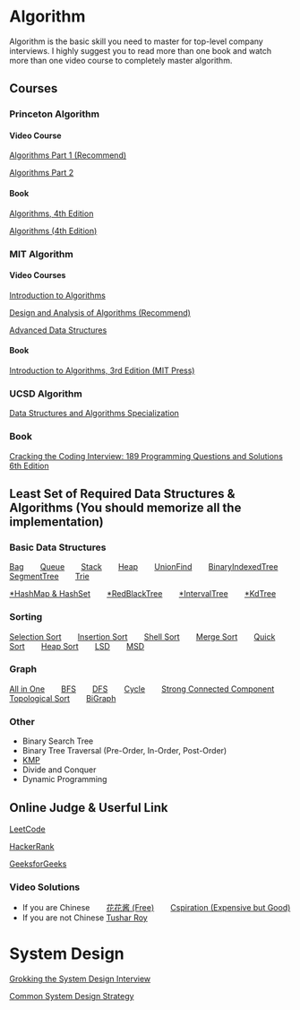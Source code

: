 # Algorithm
Algorithm is the basic skill you need to master for top-level company interviews. I highly suggest you to read more than one book and watch more than one video course to completely master algorithm.
## Courses
### Princeton Algorithm

#### Video Course

[Algorithms Part 1 (Recommend)](https://www.coursera.org/learn/algorithms-part1)

[Algorithms Part 2](https://www.coursera.org/learn/algorithms-part2)
#### Book

[Algorithms, 4th Edition](https://algs4.cs.princeton.edu/home/)

[Algorithms (4th Edition)](https://www.amazon.com/Algorithms-4th-Robert-Sedgewick/dp/032157351X/ref=sr_1_4?s=books&ie=UTF8&qid=1527297315&sr=1-4&keywords=algorithms)
### MIT Algorithm
#### Video Courses
[Introduction to Algorithms](https://ocw.mit.edu/courses/electrical-engineering-and-computer-science/6-006-introduction-to-algorithms-fall-2011/)

[Design and Analysis of Algorithms (Recommend)](https://ocw.mit.edu/courses/electrical-engineering-and-computer-science/6-046j-design-and-analysis-of-algorithms-spring-2015/lecture-videos/)

[Advanced Data Structures](https://ocw.mit.edu/courses/electrical-engineering-and-computer-science/6-851-advanced-data-structures-spring-2012/)
#### Book
[Introduction to Algorithms, 3rd Edition (MIT Press)](https://www.amazon.com/Introduction-Algorithms-3rd-MIT-Press/dp/0262033844/ref=sr_1_1?ie=UTF8&qid=1527297238&sr=8-1&keywords=introduction+to+algorithm)
### UCSD Algorithm
[Data Structures and Algorithms Specialization](https://www.coursera.org/specializations/data-structures-algorithms)
### Book
[Cracking the Coding Interview: 189 Programming Questions and Solutions 6th Edition](https://www.amazon.com/Cracking-Coding-Interview-Programming-Questions/dp/0984782850/ref=sr_1_1?ie=UTF8&qid=1527300748&sr=8-1&keywords=cracking+the+code+interview)

## Least Set of Required Data Structures & Algorithms (You should memorize all the implementation)
### Basic Data Structures
[Bag](https://github.com/theodoregao/Algorithm/tree/master/src/collections/impl/bag)
`   ` [Queue](https://github.com/theodoregao/Algorithm/tree/master/src/collections/impl/queue)
`   ` [Stack](https://github.com/theodoregao/Algorithm/tree/master/src/collections/impl/stack)
`   ` [Heap](https://github.com/theodoregao/Algorithm/tree/master/src/collections/impl/heap)
`   ` [UnionFind](https://github.com/theodoregao/Algorithm/blob/master/src/collections/impl/general/UnionFind.java)
`   ` [BinaryIndexedTree](https://github.com/theodoregao/Algorithm/blob/master/src/collections/impl/general/BinaryIndexedTree.java)
`   ` [SegmentTree](https://github.com/theodoregao/Algorithm/blob/master/src/collections/impl/general/SegmentTreeArrayBased.java)
`   ` [Trie](https://github.com/theodoregao/Algorithm/blob/master/src/collections/impl/general/Trie.java)

[*HashMap & HashSet](https://github.com/theodoregao/Algorithm/tree/master/src/collections/impl/st)
`   ` [*RedBlackTree](https://github.com/theodoregao/Algorithm/blob/master/src/collections/impl/st/RedBlackTree.java)
`   ` [*IntervalTree](https://github.com/theodoregao/Algorithm/blob/master/src/practice/ch3/bst/IntervalTree.java)
`   ` [*KdTree](https://github.com/theodoregao/Algorithm/blob/master/src/practice/ch3/bst/KdTree.java)
### Sorting
[Selection Sort](https://github.com/theodoregao/Algorithm/blob/master/src/sort/SelectionSort.java)
`   ` [Insertion Sort](https://github.com/theodoregao/Algorithm/blob/master/src/sort/InsertionSort.java)
`   ` [Shell Sort](https://github.com/theodoregao/Algorithm/blob/master/src/sort/ShellSort.java)
`   ` [Merge Sort](https://github.com/theodoregao/Algorithm/blob/master/src/sort/MergeSort.java)
`   ` [Quick Sort](https://github.com/theodoregao/Algorithm/blob/master/src/sort/QuickSort.java)
`   ` [Heap Sort](https://github.com/theodoregao/Algorithm/blob/master/src/sort/HeapSort.java)
`   ` [LSD](https://github.com/theodoregao/Algorithm/blob/master/src/sort/LSD.java)
`   ` [MSD](https://github.com/theodoregao/Algorithm/blob/master/src/sort/LSD.java)
### Graph
[All in One](https://github.com/theodoregao/Algorithm/blob/master/src/graph/digraph/GraphAlgos.java)
`   ` [BFS](https://github.com/theodoregao/Algorithm/blob/master/src/graph/digraph/BreadthFirstSearch.java)
`   ` [DFS](https://github.com/theodoregao/Algorithm/blob/master/src/graph/digraph/DepthFirstSearch.java)
`   ` [Cycle](https://github.com/theodoregao/Algorithm/blob/master/src/graph/digraph/Cycle.java)
`   ` [Strong Connected Component](https://github.com/theodoregao/Algorithm/blob/master/src/graph/digraph/StrongConnectedComponent.java)
`   ` [Topological Sort](https://github.com/theodoregao/Algorithm/blob/master/src/graph/digraph/TopologicalSort.java)
`   ` [BiGraph](https://github.com/theodoregao/Algorithm/blob/master/src/graph/digraph/GraphAlgos.java)
### Other
* Binary Search Tree
* Binary Tree Traversal (Pre-Order, In-Order, Post-Order)
* [KMP](https://github.com/theodoregao/Algorithm/blob/master/src/algorithms/KMP.java)
* Divide and Conquer
* Dynamic Programming

## Online Judge & Userful Link
[LeetCode](https://leetcode.com/)

[HackerRank](https://www.hackerrank.com)

[GeeksforGeeks](https://www.hackerrank.com)
### Video Solutions
* If you are Chinese
`   ` [花花酱 (Free)](https://www.youtube.com/channel/UC5xDNEcvb1vgw3lE21Ack2Q)
`   ` [Cspiration (Expensive but Good)](https://cspiration.com/)
* If you are not Chinese
[Tushar Roy](https://www.youtube.com/user/tusharroy2525/featured)

# System Design
[Grokking the System Design Interview](https://www.educative.io/collection/5668639101419520/5649050225344512)

[Common System Design Strategy](https://www.evernote.com/shard/s459/sh/a7bf36ba-2b55-4763-83b7-8431ec654290/9389c3cb6c5df835a2862317bd845734)

